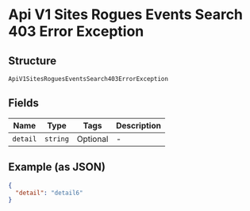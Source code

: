 
# Api V1 Sites Rogues Events Search 403 Error Exception

## Structure

`ApiV1SitesRoguesEventsSearch403ErrorException`

## Fields

| Name | Type | Tags | Description |
|  --- | --- | --- | --- |
| `detail` | `string` | Optional | - |

## Example (as JSON)

```json
{
  "detail": "detail6"
}
```

